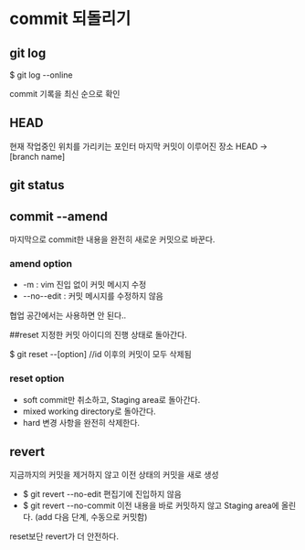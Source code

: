 # commit 되돌리기

## git log

$ git log --online

commit 기록을 최신 순으로 확인

## HEAD

현재 작업중인 위치를 가리키는 포인터
마지막 커밋이 이루어진 장소
HEAD -> [branch name]

## git status

## commit --amend

마지막으로 commit한 내용을 완전히 새로운 커밋으로 바꾼다.

### amend option
- -m : vim 진입 없이 커밋 메시지 수정
- --no--edit : 커밋 메시지를 수정하지 않음


협업 공간에서는 사용하면 안 된다..

##reset
지정한 커밋 아이디의 진행 상태로 돌아간다.

$ git reset --[option] <commit id> //id 이후의 커밋이 모두 삭제됨

### reset option
- soft
    commit만 취소하고, Staging area로 돌아간다.
- mixed
    working directory로 돌아간다.
- hard
    변경 사항을 완전히 삭제한다.

## revert

지금까지의 커밋을 제거하지 않고 이전 상태의 커밋을 새로 생성

- $ git revert --no-edit <commit id>
    편집기에 진입하지 않음
- $ git revert --no-commit <commit id>
    이전 내용을 바로 커밋하지 않고 Staging area에 올린다. (add 다음 단계, 수동으로 커밋함)

reset보단 revert가 더 안전하다.
